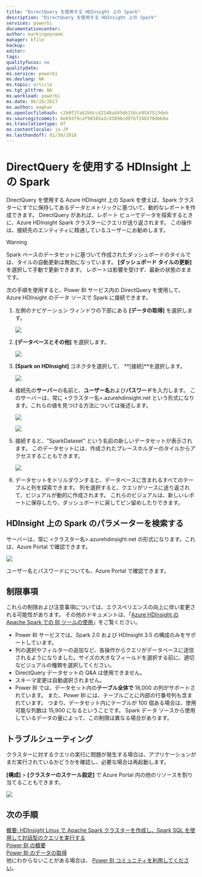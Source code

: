 ```yaml
---
title: "DirectQuery を使用する HDInsight 上の Spark"
description: "DirectQuery を使用する HDInsight 上の Spark"
services: powerbi
documentationcenter: 
author: markingmyname
manager: kfile
backup: 
editor: 
tags: 
qualityfocus: no
qualitydate: 
ms.service: powerbi
ms.devlang: NA
ms.topic: article
ms.tgt_pltfrm: NA
ms.workload: powerbi
ms.date: 06/28/2017
ms.author: maghan
ms.openlocfilehash: c2b0f2fab2b9ccd2540ad45d6156ce9547513deb
ms.sourcegitcommit: 6e693f9caf98385a2c45890cd0fbf2403f0dbb8a
ms.translationtype: HT
ms.contentlocale: ja-JP
ms.lasthandoff: 01/30/2018
---
```

# <a name="spark-on-hdinsight-with-directquery"></a>DirectQuery を使用する HDInsight 上の Spark
DirectQuery を使用する Azure HDInsight 上の Spark を使えば、Spark クラスターにすでに保持してあるデータとメトリックに基づいて、動的なレポートを作成できます。 DirectQuery があれば、レポート ビューでデータを探索するときに、Azure HDInsight Spark クラスターにクエリが送り返されます。 この操作は、接続先のエンティティに精通しているユーザーにお勧めします。

> [!WARNING]
> Spark ベースのデータセットに基づいて作成されたダッシュボードのタイルでは、タイルの自動更新は無効になっています。 **[ダッシュボード タイルの更新]** を選択して手動で更新できます。 レポートは影響を受けず、最新の状態のままです。 
> 
> 

次の手順を使用すると、Power BI サービス内の DirectQuery を使用して、Azure HDInsight のデータ ソースで Spark に接続できます。

1. 左側のナビゲーション ウィンドウの下部にある **[データの取得]** を選択します。
   
     ![](media/spark-on-hdinsight-with-direct-connect/spark-getdata.png)
2. **[データベースとその他]** を選択します。
   
     ![](media/spark-on-hdinsight-with-direct-connect/spark-getdata-databases.png)
3. **[Spark on HDInsight]** コネクタを選択して、 **[接続]**を選択します。
   
     ![](media/spark-on-hdinsight-with-direct-connect/spark-getdata-databases-connect.png)
4. 接続先の**サーバー**の名前と、**ユーザー名**および**パスワード**を入力します。 このサーバーは、常に \<クラスター名\>.azurehdinsight.net という形式になります。これらの値を見つける方法については後述します。
   
     ![](media/spark-on-hdinsight-with-direct-connect/spark-server-name.png)
   
     ![](media/spark-on-hdinsight-with-direct-connect/spark-username.png)
5. 接続すると、"SparkDataset" という名前の新しいデータセットが表示されます。 このデータセットには、作成されたプレースホルダーのタイルからアクセスすることもできます。
   
     ![](media/spark-on-hdinsight-with-direct-connect/spark-dataset.png)
6. データセットをドリルダウンすると、データベースに含まれるすべてのテーブルと列を探索できます。 列を選択すると、クエリがソースに送り返されて、ビジュアルが動的に作成されます。 これらのビジュアルは、新しいレポートに保存したり、ダッシュボードに戻してピン留めしたりできます。

## <a name="finding-your-spark-on-hdinsight-parameters"></a>HDInsight 上の Spark のパラメーターを検索する
サーバーは、常に \<クラスター名\>.azurehdinsight.net の形式になります。これは、Azure Portal で確認できます。

![](media/spark-on-hdinsight-with-direct-connect/spark-server-name-parameter.png)

ユーザー名とパスワードについても、Azure Portal で確認できます。

## <a name="limitations"></a>制限事項
これらの制限および注意事項については、エクスペリエンスの向上に伴い変更される可能性があります。 その他のドキュメントは、「[Azure HDInsight の Apache Spark での BI ツールの使用](https://azure.microsoft.com/documentation/articles/hdinsight-apache-spark-use-bi-tools/)」をご覧ください。

* Power BI サービスでは、Spark 2.0 および HDInsight 3.5 の構成のみをサポートしています。
* 列の選択やフィルターの追加など、各操作からクエリがデータベースに送信されるようになりました。サイズの大きなフィールドを選択する前に、適切なビジュアルの種類を選択してください。
* DirectQuery データセットの Q&A は使用できません。
* スキーマ変更は自動選択されません。
* Power BI では、データセット内の**テーブル全体で** 16,000 の列がサポートされています。 また、Power BI には、テーブルごとに内部の行番号列も含まれています。 つまり、データセット内にテーブルが 100 個ある場合は、使用可能な列数は 15,900 になるということです。 Spark データ ソースから使用しているデータの量によって、この制限は異なる場合があります。

## <a name="troubleshooting"></a>トラブルシューティング
クラスターに対するクエリの実行に問題が発生する場合は、アプリケーションがまだ実行されているかどうかを確認し、必要な場合は再起動します。

**[構成]** > **[クラスターのスケール設定]** で Azure Portal 内の他のリソースを割り当てることもできます。

![](media/spark-on-hdinsight-with-direct-connect/spark-scale.png)

## <a name="next-steps"></a>次の手順
[概要: HDInsight Linux で Apache Spark クラスターを作成し、Spark SQL を使用して対話型のクエリを実行する](https://azure.microsoft.com/documentation/articles/hdinsight-apache-spark-jupyter-spark-sql)  
[Power BI の概要](service-get-started.md)  
[Power BI のデータの取得](service-get-data.md)  
他にわからないことがある場合は、 [Power BI コミュニティを利用してください](http://community.powerbi.com/)。

